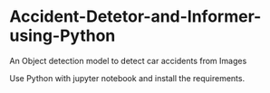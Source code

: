 # Accident-Detetor-and-Informer-using-Python
An Object detection model to detect car accidents from Images

Use Python with jupyter notebook and install the requirements.
